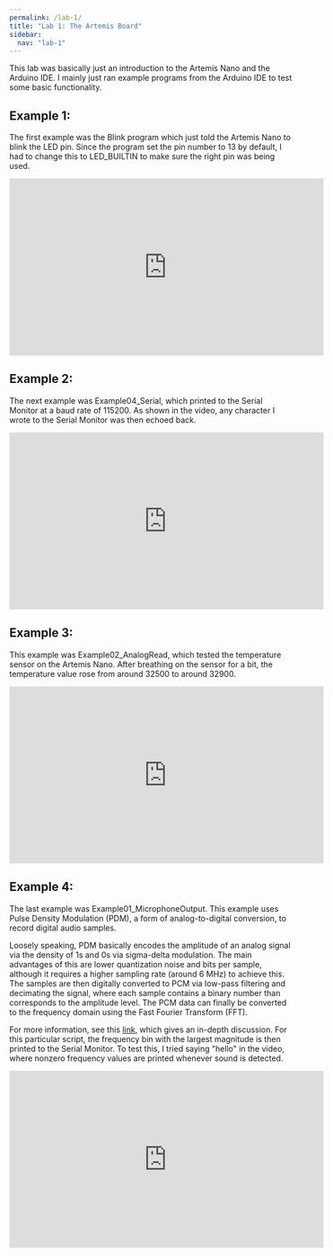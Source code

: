 ```yaml
---
permalink: /lab-1/
title: "Lab 1: The Artemis Board"
sidebar:
  nav: "lab-1"
---
```

This lab was basically just an introduction to the Artemis Nano and the Arduino IDE. I mainly just ran example programs from the Arduino IDE to test some basic functionality.

## Example 1:
The first example was the Blink program which just told the Artemis Nano to blink the LED pin. Since the program set the pin number to 13 by default, I had to change this to LED_BUILTIN to make sure the right pin was being used.
<iframe width="560" height="315" src="https://www.youtube.com/embed/3vamad-_anY" title="YouTube video player" frameborder="0" allow="accelerometer; autoplay; clipboard-write; encrypted-media; gyroscope; picture-in-picture; web-share" allowfullscreen></iframe>

## Example 2:
The next example was Example04_Serial, which printed to the Serial Monitor at a baud rate of 115200. As shown in the video, any character I wrote to the Serial Monitor was then echoed back.
<iframe width="560" height="315" src="https://www.youtube.com/embed/jVTM1ANTWWs" title="YouTube video player" frameborder="0" allow="accelerometer; autoplay; clipboard-write; encrypted-media; gyroscope; picture-in-picture; web-share" allowfullscreen></iframe>

## Example 3:
This example was Example02_AnalogRead, which tested the temperature sensor on the Artemis Nano. After breathing on the sensor for a bit, the temperature value rose from around 32500 to around 32900.
<iframe width="560" height="315" src="https://www.youtube.com/embed/gTJFwGr1jW0" title="YouTube video player" frameborder="0" allow="accelerometer; autoplay; clipboard-write; encrypted-media; gyroscope; picture-in-picture; web-share" allowfullscreen></iframe>

## Example 4:
The last example was Example01_MicrophoneOutput. This example uses Pulse Density Modulation (PDM), a form of analog-to-digital conversion, to record digital audio samples. 

Loosely speaking, PDM basically encodes the amplitude of an analog signal via the density of 1s and 0s via sigma-delta modulation. The main advantages of this are lower quantization noise and bits per sample, although it requires a higher sampling rate (around 6 MHz) to achieve this. The samples are then digitally converted to PCM via low-pass filtering and decimating the signal, where each sample contains a binary number than corresponds to the amplitude level. The PCM data can finally be converted to the frequency domain using the Fast Fourier Transform (FFT). 

For more information, see this [link](https://tomverbeure.github.io/2020/10/04/PDM-Microphones-and-Sigma-Delta-Conversion.html), which gives an in-depth discussion. For this particular script, the frequency bin with the largest magnitude is then printed to the Serial Monitor. To test this, I tried saying "hello" in the video, where nonzero frequency values are printed whenever sound is detected.
<iframe width="560" height="315" src="https://www.youtube.com/embed/8_SpiQbmx8A" title="YouTube video player" frameborder="0" allow="accelerometer; autoplay; clipboard-write; encrypted-media; gyroscope; picture-in-picture; web-share" allowfullscreen></iframe>
